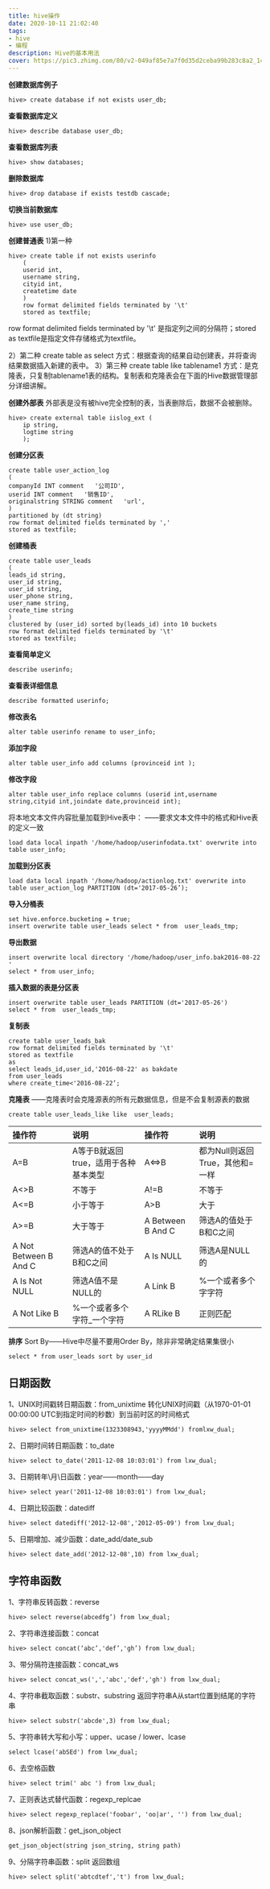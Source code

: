 ```yaml
---
title: hive操作
date: 2020-10-11 21:02:40
tags:
- hive
- 编程
description: Hive的基本用法
cover: https://pic3.zhimg.com/80/v2-049af85e7a7f0d35d2ceba99b283c8a2_1440w.jpg
---
```

**创建数据库例子**
```hive
hive> create database if not exists user_db;
```

**查看数据库定义**
```hive
hive> describe database user_db;
```

**查看数据库列表**
```hive
hive> show databases; 
```

**删除数据库**
```hive
hive> drop database if exists testdb cascade;
```

**切换当前数据库**
```hive
hive> use user_db;
```

**创建普通表**
1)第一种
```hive
hive> create table if not exists userinfo  
    (
    userid int,
    username string,
    cityid int,
    createtime date    
    )
    row format delimited fields terminated by '\t'
    stored as textfile;
```
row format delimited fields terminated by '\t' 是指定列之间的分隔符；stored as textfile是指定文件存储格式为textfile。

2）第二种
create table as select 方式：根据查询的结果自动创建表，并将查询结果数据插入新建的表中。
3）第三种
create table like tablename1 方式：是克隆表，只复制tablename1表的结构。复制表和克隆表会在下面的Hive数据管理部分详细讲解。

**创建外部表**
外部表是没有被hive完全控制的表，当表删除后，数据不会被删除。
```hive
hive> create external table iislog_ext (
    ip string,
    logtime string    
    );
```

**创建分区表**
```hive
create table user_action_log
(
companyId INT comment   '公司ID',
userid INT comment   '销售ID',
originalstring STRING comment   'url', 
)
partitioned by (dt string)
row format delimited fields terminated by ','
stored as textfile;
```

**创建桶表**
```hive
create table user_leads
(
leads_id string,
user_id string,
user_id string,
user_phone string,
user_name string,
create_time string
)
clustered by (user_id) sorted by(leads_id) into 10 buckets 
row format delimited fields terminated by '\t' 
stored as textfile;
```

**查看简单定义**
```hive
describe userinfo;
```

**查看表详细信息**
```hive
describe formatted userinfo;
```

**修改表名**
```hive
alter table userinfo rename to user_info;
```

**添加字段**
```hive
alter table user_info add columns (provinceid int );
```

**修改字段**
```hive
alter table user_info replace columns (userid int,username string,cityid int,joindate date,provinceid int);
```

将本地文本文件内容批量加载到Hive表中：
——要求文本文件中的格式和Hive表的定义一致
```hive
load data local inpath '/home/hadoop/userinfodata.txt' overwrite into table user_info;
```

**加载到分区表**
```hive
load data local inpath '/home/hadoop/actionlog.txt' overwrite into table user_action_log PARTITION (dt='2017-05-26’);
```

**导入分桶表**
```hive
set hive.enforce.bucketing = true;
insert overwrite table user_leads select * from  user_leads_tmp;
```

**导出数据**
```hive
insert overwrite local directory '/home/hadoop/user_info.bak2016-08-22 '
select * from user_info;
```

**插入数据的表是分区表**
```hive
insert overwrite table user_leads PARTITION (dt='2017-05-26') 
select * from  user_leads_tmp;
```

**复制表**
```hive
create table user_leads_bak
row format delimited fields terminated by '\t'
stored as textfile
as
select leads_id,user_id,'2016-08-22' as bakdate
from user_leads
where create_time<'2016-08-22’;
```

**克隆表**
——克隆表时会克隆源表的所有元数据信息，但是不会复制源表的数据
```hive
create table user_leads_like like  user_leads;
```

|操作符|说明|操作符|说明|
|:----|:----|:----|:----|
|A=B|A等于B就返回true，适用于各种基本类型|A<=>B|都为Null则返回True，其他和=一样 |
|A<>B|不等于|A!=B|不等于|
|A<=B|小于等于|A>B|大于|
|A>=B|大于等于|A Between B And C|筛选A的值处于B和C之间|
|A Not Between B And C|筛选A的值不处于B和C之间|A Is NULL|筛选A是NULL的|
|A Is Not NULL|筛选A值不是NULL的|A Link B | %一个或者多个字字符|
|A Not Like B |%一个或者多个字符_一个字符 |A RLike B |正则匹配 |

**排序**
Sort By——Hive中尽量不要用Order By，除非非常确定结果集很小
```hive
select * from user_leads sort by user_id
```

## 日期函数
1、UNIX时间戳转日期函数：from_unixtime
转化UNIX时间戳（从1970-01-01 00:00:00 UTC到指定时间的秒数）到当前时区的时间格式
```hive
hive> select from_unixtime(1323308943,'yyyyMMdd') fromlxw_dual;
```

2、日期时间转日期函数：to_date
```hive
hive> select to_date('2011-12-08 10:03:01') from lxw_dual;
```

3、日期转年\月\日函数：year——month——day
```hive
hive> select year('2011-12-08 10:03:01') from lxw_dual;
```

4、日期比较函数：datediff
```hive
hive> select datediff('2012-12-08','2012-05-09') from lxw_dual;
```

5、日期增加、减少函数：date_add/date_sub
```hive
hive> select date_add('2012-12-08',10) from lxw_dual;
```

## 字符串函数

1、字符串反转函数：reverse
```hive
hive> select reverse(abcedfg’) from lxw_dual;
```

2、字符串连接函数：concat
```hive
hive> select concat(‘abc’,'def’,'gh’) from lxw_dual;
```

3、带分隔符连接函数：concat_ws
```hive
hive> select concat_ws(',','abc','def','gh') from lxw_dual;
```

4、字符串截取函数：substr、substring
返回字符串A从start位置到结尾的字符串
```hive
hive> select substr('abcde',3) from lxw_dual;
```


5、字符串转大写和小写：upper、ucase / lower、lcase
```hive
select lcase('abSEd') from lxw_dual;
```

6、去空格函数
```hive
hive> select trim(' abc ') from lxw_dual;
```

7、正则表达式替代函数：regexp_replcae
```hive
hive> select regexp_replace('foobar', 'oo|ar', '') from lxw_dual;
```

8、json解析函数：get_json_object
```hive
get_json_object(string json_string, string path)
```
9、分隔字符串函数：split 返回数组
```hive
hive> select split('abtcdtef','t') from lxw_dual;
```

